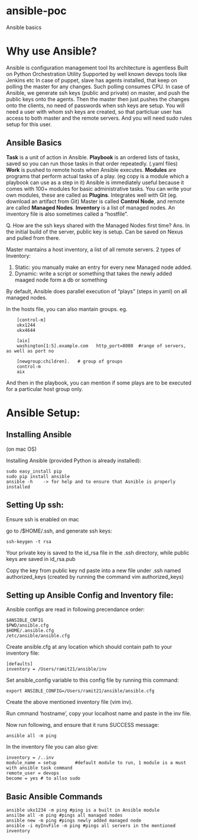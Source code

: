# ansible-poc
Ansible basics

# Why use Ansible?
Ansible is configuration management tool
Its architecture is agentless
Built on Python
Orchestration Utility
Supported by well known devops tools like Jenkins etc
In case of puppet, slave has agents installed, that keep on polling the master for any changes. Such polling consumes CPU.
In case of Ansible, we generate ssh keys (public and private) on master, and push the public keys onto the agents. Then the master then just pushes the changes onto the clients, no need of passwords when ssh keys are setup. You will need a user with whom ssh keys are created, so that particluar user has access to both master and the remote servers. And you will need sudo rules setup for this user.

## Ansible Basics
**Task** is a unit of action in Ansible.
**Playbook** is an ordered lists of tasks, saved so you can run those tasks in that order repeatedly. (.yaml files)
**Work** is pushed to remote hosts when Ansible executes.
**Modules** are programs that perform actual tasks of a play. (eg copy is a module which a playbook can use as a step in it)
Ansible is immediately useful because it comes with 100+ modules for basic administrative tasks.
You can write your own modules, these are called as **Plugins**.
Integrates well with Git (eg. download an artifact from Git) 
Master is called **Control Node**, and remote are called **Managed Nodes**.
**Inventory** is a list of managed nodes. An inventory file is also sometimes called a “hostfile”. 

Q. How are the ssh keys shared with the Managed Nodes first time? 
Ans. In the initial build of the server, public key is setup. Can be saved on Nexus and pulled from there.

Master mantains a host inventory, a list of all remote servers. 2 types of Inventory:
1. Static: you manually make an entry for every new Managed node added.
2. Dynamic: write a script or something that takes the newly added maaged node form a db or something

By default, Ansible does parallel execution of “plays” (steps in yaml) on all managed nodes.

In the hosts file, you can also mantain groups. eg.
```
	[control-m]
	ukx1244
	ukx4644

	[aix]
	washington[1:5].example.com   http_port=8080  #range of servers, as well as port no

	[newgroup:children].   # group of groups
	control-m
	aix
```
And then in the playbook, you can mention if some plays are to be executed for a particular host group only.

# Ansible Setup:
## Installing Ansible
(on mac OS)

Installing Ansible (provided Python is already installed):

```
sudo easy_install pip
sudo pip install ansible
ansible -h    -> for help and to ensure that Asnible is properly installed
```

## Setting Up ssh:
Ensure ssh is enabled on mac

go to /$HOME/.ssh, and generate ssh keys:
```
ssh-keygen -t rsa
```
Your private key is saved to the id_rsa file in the .ssh directory, while public keys are saved in id_rsa.pub

Copy the key from public key nd paste into a new file under .ssh named authorized_keys (created by running the command vim authorized_keys) 

## Setting up Ansible Config and Inventory file:

Ansible configs are read in following precendance order:
```
$ANSIBLE_CNFIG
$PWD/ansible.cfg
$HOME/.ansible.cfg
/etc/ansible/ansible.cfg
```

Create ansible.cfg at any location which should contain path to your inventory file:
```
[defaults]
inventory = /Users/ramit21/ansible/inv
```

Set ansible_config variable to this config file by running this command:
```
export ANSIBLE_CONFIG=/Users/ramit21/ansible/ansible.cfg
```
Create the above mentioned inventory file (vim inv).

Run cmmand ‘hostname’, copy your localhost name and paste in the inv file.

Now run following, and ensure that it runs SUCCESS message: 
```
ansible all -m ping
```

In the inventory file you can also give:
```
inventory = /..inv
module_name = setup       #default module to run, 1 module is a must with ansible task command
remote_user = devops
become = yes # to allso sudo
```

## Basic Ansible Commands
```
ansible ukx1234 -m ping #ping is a built in Ansible module
ansilbe all -m ping #pings all managed nodes
ansible new -m ping #pings newly added managed node
ansible -i myInvFile -m ping #pings all servers in the mentioned inventory
```

